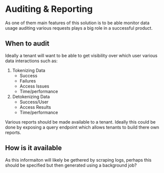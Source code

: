 # Auditing & Reporting
As one of them main features of this solution is to be able monitor data usage auditing various requests plays a big role in a successful product.


## When to audit
Ideally a tenant will want to be able to get visibility over which user various data interactions such as:
1. Tokenizing Data
    - Success
    - Failures
    - Access Issues
    - Time/performance
2. Detokenizing Data
    - Success/User
    - Access Results
    - Time/performance

Various reports should be made available to a tenant. Ideally this could be done by exposing a query endpoint which allows tenants to build there own reports.

## How is it available
As this informaiton will likely be gethered by scraping logs, perhaps this should be specified but then generated using a background job?



